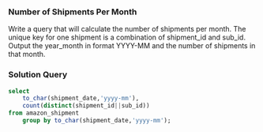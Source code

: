 ### Number of Shipments Per Month



Write a query that will calculate the number of shipments per month. The unique key for one shipment is a combination of shipment_id and sub_id. Output the year_month in format YYYY-MM and the number of shipments in that month.
### Solution Query




```sql
select 
	to_char(shipment_date,'yyyy-mm'),
	count(distinct(shipment_id||sub_id)) 
from amazon_shipment 
	group by to_char(shipment_date,'yyyy-mm');
```


